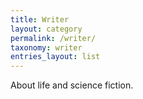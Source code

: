 ```yaml
---
title: Writer
layout: category
permalink: /writer/
taxonomy: writer
entries_layout: list
---
```

About life and science fiction.
